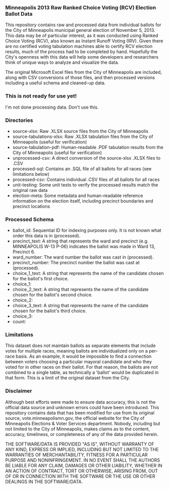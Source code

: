 ### Minneapolis 2013 Raw Ranked Choice Voting (RCV) Election Ballot Data

This repository contains raw and processed data from individual ballots for the City of Minneapolis municipal general election of November 5, 2013. This data may be of particular interest, as it was conducted using Ranked Choice Voting (RCV), also known as Instant Runoff Voting (IRV). Given there are no certified voting tabulation machines able to certify RCV election results, much of the process had to be completed by hand. Hopefully the City's openness with this data will help some developers and researchers think of unique ways to analyze and visualize the data.

The original Microsoft Excel files from the City of Minneapolis are included, along with CSV conversions of those files, and then processed versions including a useful schema and cleaned-up data.

### This is not ready for use yet!

I'm not done processing data. Don't use this.

### Directories

* source-xlsx: Raw .XLSX source files from the City of Minneapolis 
* source-tabulations-xlsx: Raw .XLSX tabulation files from the City of Minneapolis (useful for verification)
* source-tabulation-pdf: Human-readable .PDF tabulation results from the City of Minneapolis (useful for verification)
* unprocessed-csv: A direct conversion of the source-xlsx .XLSX files to .CSV
* processed-sql: Contains an .SQL file of all ballots for all races (see limitations below)
* processed-csv: Contains individual .CSV files of all ballots for all races
* unit-testing: Some unit tests to verify the processed results match the original raw data
* election-meta: Some metadata and human-readable reference information on the election itself, including precinct boundaries and precinct locations

### Processed Schema

* ballot_id: Sequential ID for indexing purposes only. It is not known what order this data is in (processed).
* precinct_text: A string that represents the ward and precinct (e.g. MINNEAPOLIS W-13 P-06) indicates the ballot was made in Ward 13, Precinct 6.
* ward_number: The ward number the ballot was cast in (processed).
* precinct_number: The precinct number the ballot was cast at (processed).
* choice_1_text: A string that represents the name of the candidate chosen for the ballot's first choice.
* choice_1: 
* choice_2_text: A string that represents the name of the candidate chosen for the ballot's second choice.
* choice_2: 
* choice_3_text: A string that represents the name of the candidate chosen for the ballot's third choice.
* choice_3: 
* count:

### Limitations

This dataset does not maintain ballots as separate elements that include votes for multiple races, meaning ballots are individualized only on a per-race basis. As an example, it would be impossible to find a connection between voters choosing a particular mayoral candidate and who they voted for in other races on their ballot. For that reason, the ballots are not combined to a single table, as technically a 'ballot' would be duplicated in that form. This is a limit of the original dataset from the City.

### Disclaimer

Although best efforts were made to ensure data accuracy, this is not the official data source and unknown errors could have been introduced. This repository contains data that has been modified for use from its original source, vote.minneapolismn.gov, the official website for the City of Minneapolis Elections & Voter Services department. Nobody, including but not limited to the City of Minneapolis, makes claims as to the content, accuracy, timeliness, or completeness of any of the data provided herein.

THE SOFTWARE/DATA IS PROVIDED "AS IS", WITHOUT WARRANTY OF ANY KIND, EXPRESS OR IMPLIED, INCLUDING BUT NOT LIMITED TO THE WARRANTIES OF MERCHANTABILITY, FITNESS FOR A PARTICULAR PURPOSE AND NONINFRINGEMENT. IN NO EVENT SHALL THE AUTHORS BE LIABLE FOR ANY CLAIM, DAMAGES OR OTHER LIABILITY, WHETHER IN AN ACTION OF CONTRACT, TORT OR OTHERWISE, ARISING FROM, OUT OF OR IN CONNECTION WITH THE SOFTWARE OR THE USE OR OTHER DEALINGS IN THE SOFTWARE/DATA.